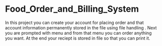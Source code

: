 # Food_Order_and_Billing_System

In this project you can create your account for placing order and that account information permanently stored in the file using file handling . Next you are prompted with menu and from that menu you can order anything you want. At the end your reciept is stored in file so that you can print it. 
